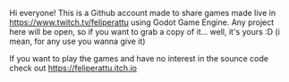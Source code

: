  Hi everyone! This is a Github account made to share games made live in https://www.twitch.tv/feliperattu using Godot Game Engine. Any project here will be open, so if you want to grab a copy of it... well, it's yours :D  (i mean, for any use you wanna give it)
 
 
If you want to play the games and have no interest in the sounce code check out https://feliperattu.itch.io
